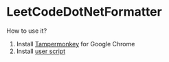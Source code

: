 # LeetCodeDotNetFormatter

How to use it?
1. Install [Tampermonkey](https://chrome.google.com/webstore/detail/tampermonkey/dhdgffkkebhmkfjojejmpbldmpobfkfo) for Google Chrome
2. Install [user script](https://github.com/kpobb1989/LeetCodeDotNetFormatter/raw/refs/heads/main/tampermonkey/LeetCodeDotNetFormatter.user.js)
